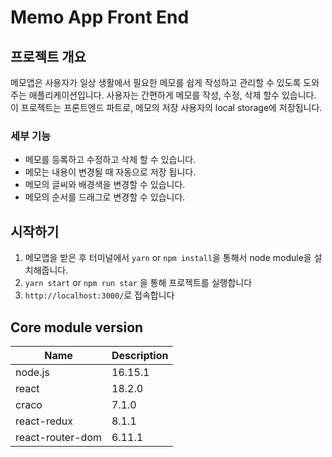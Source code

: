 # Memo App Front End

## 프로젝트 개요
메모앱은 사용자가 일상 생활에서 필요한 메모를 쉽게 작성하고 관리할 수 있도록 도와주는 애플리케이션입니다. 사용자는 간편하게 메모를 작성, 수정, 삭제 할수 있습니다. 이 프로젝트는 프론트엔드 파트로, 메모의 저장 사용자의 local storage에 저장됩니다.
### 세부 기능
- 메모를 등록하고 수정하고 삭제 할 수 있습니다.
- 메모는 내용이 변경될 때 자동으로 저장 됩니다.
- 메모의 글씨와 배경색을 변경할 수 있습니다.
- 메모의 순서를 드래그로 변경할 수 있습니다.

## 시작하기
1. 메모앱을 받은 후 터미널에서 `yarn` or `npm install`을 통해서 node module을 설치해줍니다.
2. `yarn start` or `npm run star` 을 통해 프로젝트를 실행합니다
3. `http://localhost:3000/`로 접속합니다

## Core module version
| Name                  | Description           |
| ------                | ------                |
| node.js               | 16.15.1               |
| react                 | 18.2.0                |
| craco                 | 7.1.0                 |
| react-redux           | 8.1.1                 |
| react-router-dom      | 6.11.1                |

